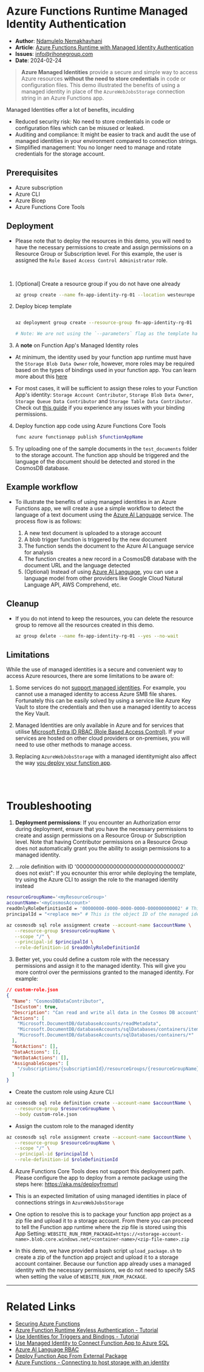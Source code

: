 # Azure Functions Runtime Managed Identity Authentication

- **Author**: [Ndamulelo Nemakhavhani](https://blog.ndamulelo.co.za/about)
- **Article**: [Azure Functions Runtime with Managed Identity Authentication]()
- **Issues**: [info@rihonegroup.com](mailto:info@info@rihonegroup.com)
- **Date**: 2024-02-24

> **Azure Managed Identities** provide a secure and simple way to access Azure resources **without the need to store credentials** in code or configuration files. This demo illustrated the benefits of using a managed identity in place of the `AzureWebJobsStorage` connection string in an Azure Functions app.

Managed Identities offer a lot of benefits, inculding

- Reduced security risk: No need to store credentials in code or configuration files which can be misused or leaked.
- Auditing and compliance: It might be easier to track and audit the use of managed identities in your environment compared to connection strings.
- Simplified management: You no longer need to manage and rotate credentials for the storage account.

## Prerequisites

- Azure subscription
- Azure CLI
- Azure Bicep
- Azure Functions Core Tools

## Deployment

- Please note that to deploy the resources in this demo, you will need to have the necessary permissions to create and assign permissions on a Resource Group or Subscription level. For this example, the user is assigned the `Role Based Access Control Administrator` role.

<br/>

1. [Optional] Create a resource group if you do not have one already

   ```bash
   az group create --name fn-app-identity-rg-01 --location westeurope
   ```

2. Deploy bicep template

   ```bash

   az deployment group create --resource-group fn-app-identity-rg-01  --template-file ./main.bicep --confirm-with-what-if

   # Note: We are not using the `--parameters` flag as the template has default values for the parameters. You could create a parameters file or enter the values directly in the command line if you want to override the default values.
   ```

3. A **note** on Function App's Managed Identity roles

- At minimum, the identity used by your function app runtime must have the `Storage Blob Data Owner` role, however, more roles may be required based on the types of bindings used in your function app. You can learn more about this [here](https://learn.microsoft.com/en-us/azure/azure-functions/functions-identity-based-connections-tutorial)

- For most cases, it will be sufficient to assign these roles to your Function App's identity: `Storage Account Contributor`,
`Storage Blob Data Owner`, `Storage Queue Data Contributor` and `Storage Table Data Contributor`. Check out [this guide](https://learn.microsoft.com/en-us/azure/azure-functions/functions-reference?tabs=blob&pivots=programming-language-python#grant-permission-to-the-identity) if you experience any issues with your binding permissions.


4. Deploy function app code using Azure Functions Core Tools

   ```bash
   func azure functionapp publish $functionAppName
   ```

5. Try uploading one of the sample documents in the `test_documents` folder to the storage account. The function app should be triggered and the language of the document should be detected and stored in the CosmosDB database.
  

## Example workflow

- To illustrate the benefits of using managed identities in an Azure Functions app, we will create a use a simple workflow to detect the language of
  a text document using the [Azure AI Language](https://azure.microsoft.com/en-us/services/cognitive-services/language/) service. The process flow is as follows:

  1. A new text document is uploaded to a storage account
  2. A blob trigger function is triggered by the new document
  3. The function sends the document to the Azure AI Language service for analysis
  4. The function creates a new record in a CosmosDB database with the document URL and the language detected
  5. (Optional) Instead of using [Azure AI Language](https://azure.microsoft.com/en-us/services/cognitive-services/language/), you can use a language model from other providers like Google Cloud Natural Language API, AWS Comprehend, etc.

## Cleanup

- If you do not intend to keep the resources, you can delete the resource group to remove all the resources created in this demo.

  ```bash
  az group delete --name fn-app-identity-rg-01 --yes --no-wait
  ```

## Limitations

While the use of managed identities is a secure and convenient way to access Azure resources, there are some limitations to be aware of:

1. Some services do not [support managed identities](https://learn.microsoft.com/en-us/entra/identity/managed-identities-azure-resources/managed-identities-status). For example, you cannot use a managed identity to access Azure SMB file shares. Fortunately this can be easily solved by using a service like Azure Key Vault to store the credentials and then use a managed identity to access the Key Vault.

2. Managed Identities are only available in Azure and for services that utilise [Microsoft Entra ID RBAC (Role Based Access Control)](https://learn.microsoft.com/en-us/entra/identity/managed-identities-azure-resources/services-id-authentication-support). If your services are hosted on other cloud providers or on-premises, you will need to use other methods to manage access.

3. Replacing `AzureWebJobsStorage` with a managed identitymight also affect the way [you deploy your function app](https://learn.microsoft.com/en-us/azure/azure-functions/functions-reference?tabs=blob&pivots=programming-language-python#connecting-to-host-storage-with-an-identity).

  <br/>
  <br/>

# Troubleshooting

1. **Deployment permissions**: If you encounter an Authorization error during deployment, ensure that you have the necessary permissions to create and assign permissions on a Resource Group or Subscription level. Note that having Contributor permissions on a Resource Group does not automatically grant you the ability to assign permissions to a managed identity.

2. ...role definition with ID '00000000000000000000000000000002' does not exist": If you ecnounter this error while deploying the template, try using the Azure CLI to assign the role to the managed identity instead

```bash
resourceGroupName='<myResourceGroup>'
accountName='<myCosmosAccount>'
readOnlyRoleDefinitionId = '00000000-0000-0000-0000-000000000002' # This is the ID of the Cosmos DB Built-in Data contributor role definition
principalId = "<replace me>" # This is the object ID of the managed identity.

az cosmosdb sql role assignment create --account-name $accountName \
   --resource-group $resourceGroupName \
   --scope "/" \
   --principal-id $principalId \
   --role-definition-id $readOnlyRoleDefinitionId
```

3. Better yet, you could define a custom role with the necessary permissions and assign it to the managed identity. This will give you more control over the permissions granted to the managed identity. For example:

```json
// custom-role.json
{
  "Name": "CosmosDBDataContributor",
  "IsCustom": true,
  "Description": "Can read and write all data in the Cosmos DB account",
  "Actions": [
    "Microsoft.DocumentDB/databaseAccounts/readMetadata",
    "Microsoft.DocumentDB/databaseAccounts/sqlDatabases/containers/items/*",
    "Microsoft.DocumentDB/databaseAccounts/sqlDatabases/containers/*"
  ],
  "NotActions": [],
  "DataActions": [],
  "NotDataActions": [],
  "AssignableScopes": [
    "/subscriptions/{subscriptionId}/resourceGroups/{resourceGroupName}/providers/Microsoft.DocumentDB/databaseAccounts/{databaseAccountName}"
  ]
}
```

- Create the custom role using Azure CLI

```bash
az cosmosdb sql role definition create --account-name $accountName \
   --resource-group $resourceGroupName \
   --body custom-role.json
```

- Assign the custom role to the managed identity

```bash
az cosmosdb sql role assignment create --account-name $accountName \
   --resource-group $resourceGroupName \
   --scope "/" \
   --principal-id $principalId \
   --role-definition-id $roleDefinitionId
```

4. Azure Functions Core Tools does not support this deployment path. Please configure the app to deploy from a remote package using the steps here: https://aka.ms/deployfromurl

* This is an expected limitation of using managed identities in place of connections strings in `AzureWebJobsStorage`

* One option to resolve this is to package your function app project as a zip file and upload it to a storage account. From there you can proceed to tell the Function app runtime where the zip file is stored using this App Setting: `WEBSITE_RUN_FROM_PACKAGE=https://<storage-account-name>.blob.core.windows.net/<container-name>/<zip-file-name>.zip`

* In this demo, we have provided a bash script `upload_package.sh` to create a zip of the function app project and upload it to a storage account container. Because our function app already uses a managed identity with the necessary permissions, we do not need to specify SAS when setting the value of `WEBSITE_RUN_FROM_PACKAGE`.

---

# Related Links

- [Securing Azure Functions](https://learn.microsoft.com/en-us/azure/azure-functions/security-concepts?tabs=v4#secret-repositories)
- [Azure Function Runtime Keyless Authentication - Tutorial](https://learn.microsoft.com/en-us/azure/azure-functions/functions-identity-based-connections-tutorial)
- [Use Identities for Triggers and Bindings - Tutorial](https://learn.microsoft.com/en-us/azure/azure-functions/functions-identity-based-connections-tutorial-2)
- [Use Managed Identity to Connect Function App to Azure SQL](https://learn.microsoft.com/en-us/azure/azure-functions/functions-identity-access-azure-sql-with-managed-identity)
- [Azure AI Language RBAC](https://learn.microsoft.com/en-za/azure/ai-services/language-service/concepts/role-based-access-control)
- [Deploy Function App From External Package](https://learn.microsoft.com/en-us/azure/azure-functions/run-functions-from-deployment-package)
- [Azure Functions - Connecting to host storage with an identity](https://learn.microsoft.com/en-us/azure/azure-functions/functions-reference?tabs=blob&pivots=programming-language-python#connecting-to-host-storage-with-an-identity)